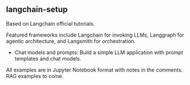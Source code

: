 ## langchain-setup

Based on Langchain official tutorials. 

Featured frameworks include Langchain for invoking LLMs, Langgraph for agentic architecture, and Langsmith for orchestration. 

- Chat models and prompts: Build a simple LLM application with prompt templates and chat models.


All examples are in Jupyter Notebook format with notes in the comments. RAG examples to come.
